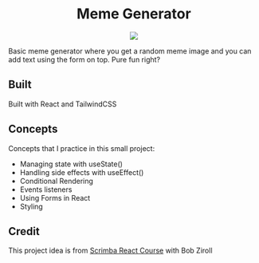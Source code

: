 <h1 align="center"> Meme Generator </h1>

<p align ="center"> <img src="https://images.vexels.com/media/users/3/143350/isolated/lists/150164edc7f28a716bfceae9dd58cf2c-memes-de-trollface-coolface.png" </p>

Basic meme generator where you get a random meme image and you can add text using the form on top. Pure fun right?

## Built

Built with React and TailwindCSS

## Concepts

Concepts that I practice in this small project:

- Managing state with useState()
- Handling side effects with useEffect()
- Conditional Rendering
- Events listeners
- Using Forms in React
- Styling

## Credit

This project idea is from [Scrimba React Course](https://scrimba.com/learn/learnreact) with Bob Ziroll
